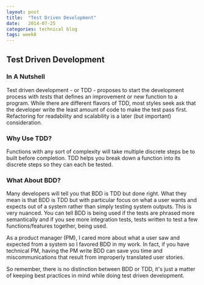 ```yaml
---
layout: post
title:  "Test Driven Development"
date:   2014-07-25
categories: technical blog
tags: week8
---
```


<section>
	<h2>Test Driven Development</h2>
	<article>
		<h3>In A Nutshell</h3>
		<p>
			Test driven development - or TDD - proposes to start the development process with <i>tests</i> that defines an improvement or new function to a program. While there are different flavors of TDD, most styles seek ask that the developer write the least amount of code to make the test pass first. Refactoring for readability and scalability is a later (but important) consideration.
		</p>
	</article>
	<article>
		<h3>Why Use TDD?</h3>
		<p>
			Functions with any sort of complexity will take multiple discrete steps be to built before completion. TDD helps you break down a function into its discrete steps so they can each be tested.
		</p>
	</article>
	<article>
		<h3>What About BDD?</h3>
		<p>
			Many developers will tell you that BDD is TDD but done right. What they mean is that BDD is TDD but with particular focus on what a user wants and expects out of a system rather than simply testing system outputs. This is very nuanced. You can tell BDD is being used if the tests are phrased more semantically and if you see more integration tests, tests written to test a few functions/features together, being used.
		</p>
		<p>
			As a product manager (PM), I cared more about what a user saw and expected from a system so I favored BDD in my work. In fact, if you have technical PM, having the PM write BDD can save you time and miscommunications that result from improperly translated user stories.
		</p>
		<p>
			So remember, there is no distinction between BDD or TDD, it's just a matter of keeping best practices in mind while doing test driven development.
		</p>
	</article>

</section>